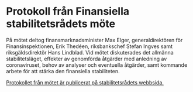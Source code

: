 # Protokoll från Finansiella stabilitetsrådets möte

På mötet deltog finansmarknadsminister Max Elger, generaldirektören för Finansinspektionen, Erik Thedéen, riksbankschef Stefan Ingves samt riksgäldsdirektör Hans Lindblad. Vid mötet diskuterades det allmänna stabilitetsläget, effekter av genomförda åtgärder med anledning av coronaviruset, behov av analyser och eventuella åtgärder, samt kommande arbete för att stärka den finansiella stabiliteten.

[Protokollet från mötet är publicerat på stabilitetsrådets webbsida.](http://www.sou.gov.se/finansiella-stabilitetsradet/)
